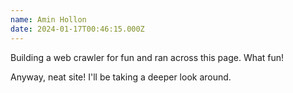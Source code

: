 ```yaml
---
name: Amin Hollon
date: 2024-01-17T00:46:15.000Z
---
```


Building a web crawler for fun and ran across this page. What fun!

Anyway, neat site! I'll be taking a deeper look around.